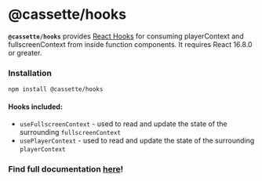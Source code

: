 # @cassette/hooks

**`@cassette/hooks`** provides [React Hooks](https://reactjs.org/docs/hooks-intro.html) for consuming playerContext and fullscreenContext from inside function components. It requires React 16.8.0 or greater.

### Installation

```console
npm install @cassette/hooks
```

#### Hooks included:
* `useFullscreenContext` - used to read and update the state of the surrounding `fullscreenContext`
* `usePlayerContext` - used to read and update the state of the surrounding `playerContext`

### Find full documentation [here](https://benwiley4000.github.io/cassette/styleguide/#cassettehooks)!

